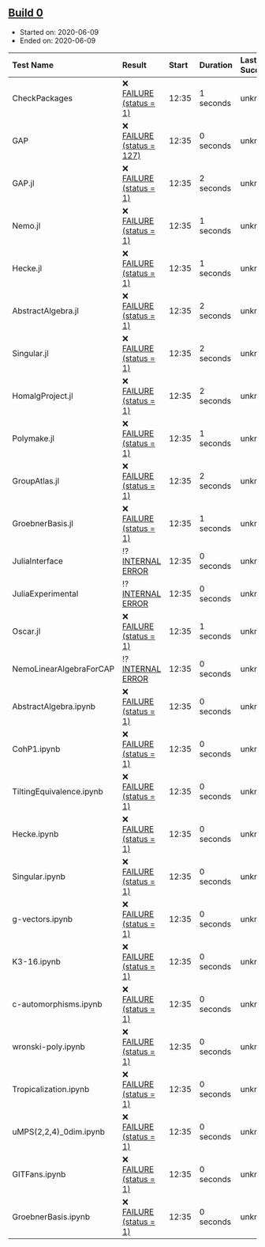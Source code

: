 ## [Build 0](http://localhost:8088/job/oscar/)

* Started on: 2020-06-09
* Ended on: 2020-06-09

| Test Name    | Result | Start | Duration | Last Success | First Failure |
|:-------------|:-------|:------|:---------|:-------------|:--------------|
| CheckPackages | ❌ [FAILURE (status = 1)](http://localhost:8088/job/oscar/logs/build-0/CheckPackages.log) | 12:35 | 1 seconds | unknown | unknown |
| GAP | ❌ [FAILURE (status = 127)](http://localhost:8088/job/oscar/logs/build-0/GAP.log) | 12:35 | 0 seconds | unknown | unknown |
| GAP.jl | ❌ [FAILURE (status = 1)](http://localhost:8088/job/oscar/logs/build-0/GAP.jl.log) | 12:35 | 2 seconds | unknown | unknown |
| Nemo.jl | ❌ [FAILURE (status = 1)](http://localhost:8088/job/oscar/logs/build-0/Nemo.jl.log) | 12:35 | 1 seconds | unknown | unknown |
| Hecke.jl | ❌ [FAILURE (status = 1)](http://localhost:8088/job/oscar/logs/build-0/Hecke.jl.log) | 12:35 | 1 seconds | unknown | unknown |
| AbstractAlgebra.jl | ❌ [FAILURE (status = 1)](http://localhost:8088/job/oscar/logs/build-0/AbstractAlgebra.jl.log) | 12:35 | 2 seconds | unknown | unknown |
| Singular.jl | ❌ [FAILURE (status = 1)](http://localhost:8088/job/oscar/logs/build-0/Singular.jl.log) | 12:35 | 2 seconds | unknown | unknown |
| HomalgProject.jl | ❌ [FAILURE (status = 1)](http://localhost:8088/job/oscar/logs/build-0/HomalgProject.jl.log) | 12:35 | 2 seconds | unknown | unknown |
| Polymake.jl | ❌ [FAILURE (status = 1)](http://localhost:8088/job/oscar/logs/build-0/Polymake.jl.log) | 12:35 | 1 seconds | unknown | unknown |
| GroupAtlas.jl | ❌ [FAILURE (status = 1)](http://localhost:8088/job/oscar/logs/build-0/GroupAtlas.jl.log) | 12:35 | 2 seconds | unknown | unknown |
| GroebnerBasis.jl | ❌ [FAILURE (status = 1)](http://localhost:8088/job/oscar/logs/build-0/GroebnerBasis.jl.log) | 12:35 | 1 seconds | unknown | unknown |
| JuliaInterface | ⁉ [INTERNAL ERROR](http://localhost:8088/job/oscar/logs/build-0/JuliaInterface.log) | 12:35 | 0 seconds | unknown | unknown |
| JuliaExperimental | ⁉ [INTERNAL ERROR](http://localhost:8088/job/oscar/logs/build-0/JuliaExperimental.log) | 12:35 | 0 seconds | unknown | unknown |
| Oscar.jl | ❌ [FAILURE (status = 1)](http://localhost:8088/job/oscar/logs/build-0/Oscar.jl.log) | 12:35 | 1 seconds | unknown | unknown |
| NemoLinearAlgebraForCAP | ⁉ [INTERNAL ERROR](http://localhost:8088/job/oscar/logs/build-0/NemoLinearAlgebraForCAP.log) | 12:35 | 0 seconds | unknown | unknown |
| AbstractAlgebra.ipynb | ❌ [FAILURE (status = 1)](http://localhost:8088/job/oscar/logs/build-0/AbstractAlgebra.ipynb.log) | 12:35 | 0 seconds | unknown | unknown |
| CohP1.ipynb | ❌ [FAILURE (status = 1)](http://localhost:8088/job/oscar/logs/build-0/CohP1.ipynb.log) | 12:35 | 0 seconds | unknown | unknown |
| TiltingEquivalence.ipynb | ❌ [FAILURE (status = 1)](http://localhost:8088/job/oscar/logs/build-0/TiltingEquivalence.ipynb.log) | 12:35 | 0 seconds | unknown | unknown |
| Hecke.ipynb | ❌ [FAILURE (status = 1)](http://localhost:8088/job/oscar/logs/build-0/Hecke.ipynb.log) | 12:35 | 0 seconds | unknown | unknown |
| Singular.ipynb | ❌ [FAILURE (status = 1)](http://localhost:8088/job/oscar/logs/build-0/Singular.ipynb.log) | 12:35 | 0 seconds | unknown | unknown |
| g-vectors.ipynb | ❌ [FAILURE (status = 1)](http://localhost:8088/job/oscar/logs/build-0/g-vectors.ipynb.log) | 12:35 | 0 seconds | unknown | unknown |
| K3-16.ipynb | ❌ [FAILURE (status = 1)](http://localhost:8088/job/oscar/logs/build-0/K3-16.ipynb.log) | 12:35 | 0 seconds | unknown | unknown |
| c-automorphisms.ipynb | ❌ [FAILURE (status = 1)](http://localhost:8088/job/oscar/logs/build-0/c-automorphisms.ipynb.log) | 12:35 | 0 seconds | unknown | unknown |
| wronski-poly.ipynb | ❌ [FAILURE (status = 1)](http://localhost:8088/job/oscar/logs/build-0/wronski-poly.ipynb.log) | 12:35 | 0 seconds | unknown | unknown |
| Tropicalization.ipynb | ❌ [FAILURE (status = 1)](http://localhost:8088/job/oscar/logs/build-0/Tropicalization.ipynb.log) | 12:35 | 0 seconds | unknown | unknown |
| uMPS(2,2,4)_0dim.ipynb | ❌ [FAILURE (status = 1)](http://localhost:8088/job/oscar/logs/build-0/uMPS-2-2-4-_0dim.ipynb.log) | 12:35 | 0 seconds | unknown | unknown |
| GITFans.ipynb | ❌ [FAILURE (status = 1)](http://localhost:8088/job/oscar/logs/build-0/GITFans.ipynb.log) | 12:35 | 0 seconds | unknown | unknown |
| GroebnerBasis.ipynb | ❌ [FAILURE (status = 1)](http://localhost:8088/job/oscar/logs/build-0/GroebnerBasis.ipynb.log) | 12:35 | 0 seconds | unknown | unknown |
